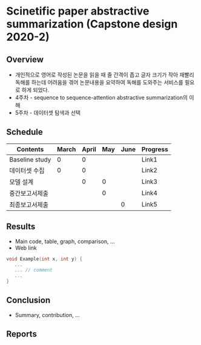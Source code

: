 # Scinetific paper abstractive summarization (Capstone design 2020-2)
## Overview
* 개인적으로 영어로 작성된 논문을 읽을 때 줄 간격이 좁고 글자 크기가 작아 재빨리 독해를 하는데 어려움을 겪어 논문내용을 요약하여 독해를 도와주는 서비스를 필요로 하게 되었다.
* 4주차 - sequence to sequence-attention abstractive summarization의 이해
* 5주차 - 데이터셋 탐색과 선택

## Schedule
| Contents | March | April |  May  | June  |   Progress   |
|----------|-------|-------|-------|-------|--------------|
|Baseline study|    0   |    0   |       |       |     Link1    |
|  데이터셋 수집  |  0     |   0    |       |       |     Link2    |
|  모델 설계  |       |   0    |    0   |       |     Link3    |
|  중간보고서제출  |       |       |    0   |       |     Link4    |
| 최종보고서제출 |       |      |       |     0  |     Link5    |

## Results
* Main code, table, graph, comparison, ...
* Web link

``` C++
void Example(int x, int y) {
   ...  
   ... // comment
   ...
}
```

## Conclusion
* Summary, contribution, ...

## Reports
